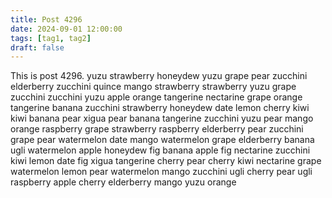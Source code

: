```yaml
---
title: Post 4296
date: 2024-09-01 12:00:00
tags: [tag1, tag2]
draft: false
---
```

This is post 4296.
yuzu
strawberry
honeydew
yuzu
grape
pear
zucchini
elderberry
zucchini
quince
mango
strawberry
strawberry
yuzu
grape
zucchini
zucchini
yuzu
apple
orange
tangerine
nectarine
grape
orange
tangerine
banana
zucchini
strawberry
honeydew
date
lemon
cherry
kiwi
kiwi
banana
pear
xigua
pear
banana
tangerine
zucchini
yuzu
pear
mango
orange
raspberry
grape
strawberry
raspberry
elderberry
pear
zucchini
grape
pear
watermelon
date
mango
watermelon
grape
elderberry
banana
ugli
watermelon
apple
honeydew
fig
banana
apple
fig
nectarine
zucchini
kiwi
lemon
date
fig
xigua
tangerine
cherry
pear
cherry
kiwi
nectarine
grape
watermelon
lemon
pear
watermelon
mango
zucchini
ugli
cherry
pear
ugli
raspberry
apple
cherry
elderberry
mango
yuzu
orange
